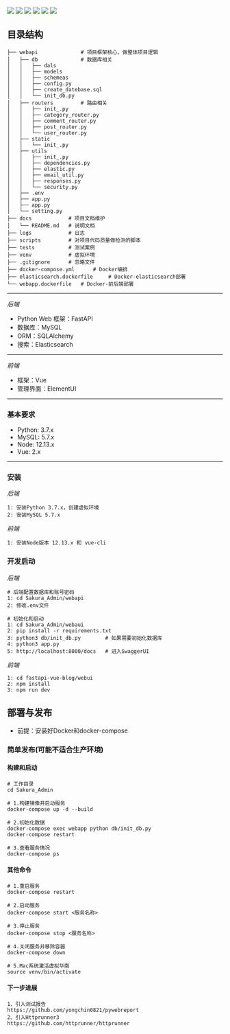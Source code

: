 [![](https://img.shields.io/badge/Python-3.7-red.svg)](https://www.python.org/downloads)
[![](https://img.shields.io/badge/FastAPI-0.67-yellowgreen.svg)](https://fastapi.tiangolo.com/)
[![](https://img.shields.io/badge/Vue-3.x-green.svg)](https://cn.vuejs.org/index.html)
[![](https://img.shields.io/badge/ElementUI-2.13.2-blue.svg)](https://element.eleme.io/#/zh-CN)
[![](https://img.shields.io/badge/BootstrapVue-2.21.2-blueviolet.svg)](https://code.z01.com/bootstrap-vue/)
[![](https://img.shields.io/badge/Elasticsearch-7.17.0-ff69b4.svg)](https://www.elastic.co/cn/elasticsearch/)

## 目录结构
```
├── webapi	            # 项目框架核心，做整体项目逻辑
│   ├── db              # 数据库相关
│   │   ├── dals
│   │   ├── models
│   │   ├── schemeas
│   │   ├── config.py
│   │   ├── create_datebase.sql
│   │   └── init_db.py
│   ├── routers         # 路由相关
│   │   ├── init_.py
│   │   ├── category_router.py
│   │   ├── comment_router.py
│   │   ├── post_router.py
│   │   └── user_router.py
│   ├── static
│   │   └── init_.py
│   ├── utils
│   │   ├── init_.py
│   │   ├── dependencies.py
│   │   ├── elastic.py
│   │   ├── email_util.py
│   │   ├── responses.py
│   │   └── security.py
│   ├── .env
│   ├── app.py
│   ├── app.py
│   └── setting.py
├── docs	        # 项目文档维护
│   └── README.md	# 说明文档
├── logs	        # 日志
├── scripts	        # 对项目代码质量做检测的脚本
├── tests           # 测试案例
├── venv	        # 虚拟环境
├── .gitignore      # 忽略文件
├── docker-compose.yml      # Docker编排
├── elasticsearch.dockerfile     # Docker-elasticsearch部署
└── webapp.dockerfile	# Docker-前后端部署
```
---
*后端*
* Python Web 框架：FastAPI
* 数据库：MySQL
* ORM：SQLAlchemy
* 搜索：Elasticsearch
---
*前端*
* 框架：Vue
* 管理界面：ElementUI
---
### 基本要求
* Python: 3.7.x
* MySQL: 5.7.x
* Node: 12.13.x
* Vue: 2.x
---
### 安装
*后端*
```
1: 安装Python 3.7.x，创建虚拟环境
2: 安装MySQL 5.7.x
```
*前端*
```
1: 安装Node版本 12.13.x 和 vue-cli
```
### 开发启动
*后端*
```
# 后端配置数据库和账号密码
1: cd Sakura_Admin/webapi
2: 修改.env文件

# 初始化和启动
1: cd Sakura_Admin/webaui
2: pip install -r requirements.txt
3: python3 db/init_db.py        # 如果需要初始化数据库
4: python3 app.py
5: http://localhost:8000/docs   # 进入SwaggerUI
```
*前端*
```
1: cd fastapi-vue-blog/webui
2: npm install
3: npm run dev
```
## 部署与发布
* 前提：安装好Docker和docker-compose
### 简单发布(可能不适合生产环境)
#### 构建和启动
```
# 工作目录
cd Sakura_Admin

# 1.构建镜像并启动服务
docker-compose up -d --build

# 2.初始化数据
docker-compose exec webapp python db/init_db.py
docker-compose restart

# 3.查看服务情况
docker-compose ps
```

#### 其他命令
```
# 1.重启服务
docker-compose restart

# 2.启动服务
docker-compose start <服务名称>

# 3.停止服务
docker-compose stop <服务名称>

# 4.关闭服务并移除容器
docker-compose down

# 5.Mac系统激活虚拟华南
source venv/bin/activate
```
#### 下一步进展
```
1、引入测试报告
https://github.com/yongchin0821/pywebreport
2、引入Httprunner3
https://github.com/httprunner/httprunner
```